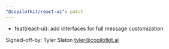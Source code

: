 ```yaml
---
"@copilotkit/react-ui": patch
---
```


- feat(react-ui): add interfaces for full message customization

Signed-off-by: Tyler Slaton <tyler@copilotkit.ai>
